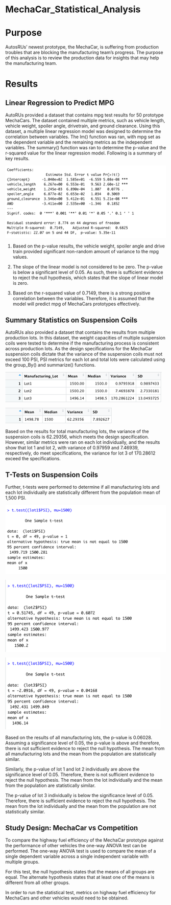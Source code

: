 # MechaCar_Statistical_Analysis

# Purpose
AutosRUs’ newest prototype, the MechaCar, is suffering from production troubles that are blocking the manufacturing team’s progress. The purpose of this
analysis is to review the production data for insights that may help the manufacturing team. 

# Results

## Linear Regression to Predict MPG
AutoRUs provided a dataset that contains mpg test results for 50 prototype MechaCars. The dataset contained multiple metrics, such as vehicle length,
vehicle weight, spoiler angle, drivetrain, and ground clearance. Using this dataset, a multiple linear regression model was designed to determine the
correlation between variables. The lm() function was ran, with mpg set as the dependent variable and the remaining metrics as the independent variables.
The summary() function was ran to determine the p-value and the r-squared value for the linear regression model. Following is a summary of key results.

![IMAGE1](Resources/IMAGE1.png)

1. Based on the p-value results, the vehicle weight, spoiler angle and drive train provided significant non-random amount of variance to the mpg values. 

2. The slope of the linear model is not considered to be zero. The p-value is below a significant level of 0.05. As such, there is sufficient evidence
to reject the null hypothesis, which states that the slope of linear model is zero. 

3. Based on the r-squared value of 0.7149, there is a strong positive correlation between the variables. Therefore, it is assumed that the model will
predict mpg of MechaCars prototypes effectively. 

## Summary Statistics on Suspension Coils
AutoRUs also provided a dataset that contains the results from multiple production lots. In this dataset, the weight capacities of multiple suspension
coils were tested to determine if the manufacturing process is consistent across production lots. As the design specifications for the MechaCar
suspension coils dictate that the variance of the suspension coils must not exceed 100 PSI, PSI metrics for each lot and total lots were calculated using
the group_By() and summarize() functions. 

![IMAGE2](Resources/IMAGE2.png)

![IMAGE3](Resources/IMAGE3.png)

Based on the results for total manufacturing lots, the variance of the suspension coils is 62.29356, which meets the design specification. However,
similar metrics were ran on each lot individually, and the results show that lot 1 and lot 2, with variance of 0.97959 and 7.46939, respectively, do meet
specifications, the variance for lot 3 of 170.28612 exceed the specifications. 

## T-Tests on Suspension Coils
Further, t-tests were performed to determine if all manufacturing lots and each lot individually are statistically different from the population mean of 
1,500 PSI. 

![IMAGE4](Resources/IMAGE4.png)

![IMAGE5](Resources/IMAGE5.png)

![IMAGE6](Resources/IMAGE6.png)

Based on the results of all manufacturing lots, the p-value is 0.06028. Assuming a significance level of 0.05, the p-value is above and therefore, there
is not sufficient evidence to reject the null hypothesis. The mean from all manufacturing lots and the mean from the population are statistically
similar. 

Similarly, the p-value of lot 1 and lot 2 individually are above the significance level of 0.05.  Therefore, there is not sufficient evidence to reject
the null hypothesis. The mean from the lot individually and the mean from the population are statistically similar. 

The p-value of lot 3 individually is below the significance level of 0.05.  Therefore, there is sufficient evidence to reject the null hypothesis. The
mean from the lot individually and the mean from the population are not statistically similar. 

## Study Design: MechaCar vs Competition

To compare the highway fuel efficiency of the MechaCar prototype against the performance of other vehicles the one-way ANOVA test can be performed. The 
one-way ANOVA test is used to compare the mean of a single dependent variable across a single independent variable with multiple groups. 

For this test, the null hypothesis states that the means of all groups are equal. The alternate hypothesis states that at least one of the means is
different from all other groups. 

In order to run the statistical test, metrics on highway fuel efficiency for MechaCars and other vehicles would need to be obtained.  
